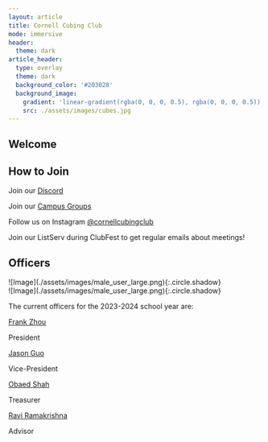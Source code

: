```yaml
---
layout: article
title: Cornell Cubing Club
mode: immersive
header:
  theme: dark
article_header:
  type: overlay
  theme: dark
  background_color: '#203028'
  background_image:
    gradient: 'linear-gradient(rgba(0, 0, 0, 0.5), rgba(0, 0, 0, 0.5))'
    src: ./assets/images/cubes.jpg
---
```


## Welcome

## How to Join

Join our [Discord](https://discord.gg/VyXbMqXg8f) 

Join our [Campus Groups](https://cornell.campusgroups.com/rubiksclub/home/)

Follow us on Instagram [@cornellcubingclub](https://www.instagram.com/cornellcubingclub/?igshid=MzRlODBiNWFlZA%3D%3D)

Join our ListServ during ClubFest to get regular emails about meetings!

## Officers

<div class="grid-container">
<div class="grid grid--p-3">
<div class="cell cell--12 cell--md-5 cell--lg-4" markdown="1">
![Image](./assets/images/male_user_large.png){:.circle.shadow}
</div>
<div class="cell cell--12 cell--md-5 cell--lg-4" markdown="1">
![Image](./assets/images/male_user_large.png){:.circle.shadow}
</div>
</div>
</div>

The current officers for the 2023-2024 school year are:

[Frank Zhou](mailto:fcz5@cornell.edu)

President

[Jason Guo](mailto:sg763@cornell.edu)

Vice-President

[Obaed Shah](mailto:os88@cornell.edu)

Treasurer

[Ravi Ramakrishna](mailto:ravi@math.cornell.edu)

Advisor
